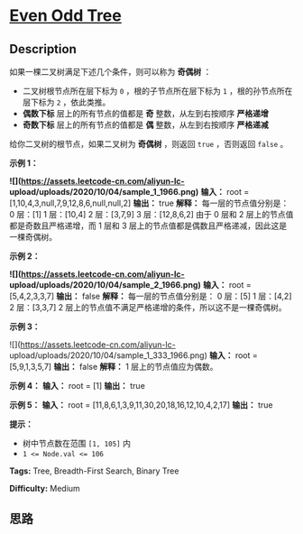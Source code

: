 # [Even Odd Tree][title]

## Description

如果一棵二叉树满足下述几个条件，则可以称为 **奇偶树** ：

  * 二叉树根节点所在层下标为 `0` ，根的子节点所在层下标为 `1` ，根的孙节点所在层下标为 `2` ，依此类推。
  * **偶数下标** 层上的所有节点的值都是 **奇** 整数，从左到右按顺序 **严格递增**
  * **奇数下标** 层上的所有节点的值都是 **偶** 整数，从左到右按顺序 **严格递减**

给你二叉树的根节点，如果二叉树为 **奇偶树** ，则返回 `true` ，否则返回 `false` 。

**示例 1：**

**![](https://assets.leetcode-cn.com/aliyun-lc-
upload/uploads/2020/10/04/sample_1_1966.png)**
            **输入：** root = [1,10,4,3,null,7,9,12,8,6,null,null,2]    **输出：** true    **解释：** 每一层的节点值分别是：    0 层：[1]    1 层：[10,4]    2 层：[3,7,9]    3 层：[12,8,6,2]    由于 0 层和 2 层上的节点值都是奇数且严格递增，而 1 层和 3 层上的节点值都是偶数且严格递减，因此这是一棵奇偶树。    

**示例 2：**

**![](https://assets.leetcode-cn.com/aliyun-lc-
upload/uploads/2020/10/04/sample_2_1966.png)**
            **输入：** root = [5,4,2,3,3,7]    **输出：** false    **解释：** 每一层的节点值分别是：    0 层：[5]    1 层：[4,2]    2 层：[3,3,7]    2 层上的节点值不满足严格递增的条件，所以这不是一棵奇偶树。    

**示例 3：**

![](https://assets.leetcode-cn.com/aliyun-lc-
upload/uploads/2020/10/04/sample_1_333_1966.png)
            **输入：** root = [5,9,1,3,5,7]    **输出：** false    **解释：** 1 层上的节点值应为偶数。    

**示例 4：**
            **输入：** root = [1]    **输出：** true    

**示例 5：**
            **输入：** root = [11,8,6,1,3,9,11,30,20,18,16,12,10,4,2,17]    **输出：** true    

**提示：**

  * 树中节点数在范围 `[1, 105]` 内
  * `1 <= Node.val <= 106`


**Tags:** Tree, Breadth-First Search, Binary Tree

**Difficulty:** Medium

## 思路

[title]: https://leetcode-cn.com/problems/even-odd-tree
